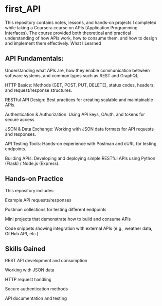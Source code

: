 # first_API
This repository contains notes, lessons, and hands-on projects I completed while taking a Coursera course on APIs (Application Programming Interfaces). The course provided both theoretical and practical understanding of how APIs work, how to consume them, and how to design and implement them effectively.
What I Learned

## API Fundamentals:
Understanding what APIs are, how they enable communication between software systems, and common types such as REST and GraphQL.

HTTP Basics: Methods (GET, POST, PUT, DELETE), status codes, headers, and request/response structures.

RESTful API Design: Best practices for creating scalable and maintainable APIs.

Authentication & Authorization: Using API keys, OAuth, and tokens for secure access.

JSON & Data Exchange: Working with JSON data formats for API requests and responses.

API Testing Tools: Hands-on experience with Postman and cURL for testing endpoints.

Building APIs: Developing and deploying simple RESTful APIs using Python (Flask) / Node.js (Express).

## Hands-on Practice

This repository includes:

Example API requests/responses

Postman collections for testing different endpoints

Mini projects that demonstrate how to build and consume APIs

Code snippets showing integration with external APIs (e.g., weather data, GitHub API, etc.)

## Skills Gained

REST API development and consumption

Working with JSON data

HTTP request handling

Secure authentication methods

API documentation and testing
